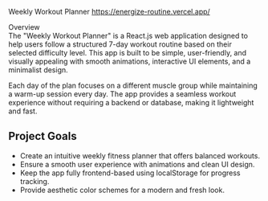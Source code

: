  Weekly Workout Planner 
 https://energize-routine.vercel.app/

 Overview  
The "Weekly Workout Planner" is a React.js web application designed to help users follow a structured 7-day workout routine based on their selected difficulty level. This app is built to be simple, user-friendly, and visually appealing with smooth animations, interactive UI elements, and a minimalist design.  

Each day of the plan focuses on a different muscle group while maintaining a warm-up session every day. The app provides a seamless workout experience without requiring a backend or database, making it lightweight and fast.  

## Project Goals  
- Create an intuitive weekly fitness planner that offers balanced workouts.  
- Ensure a smooth user experience with animations and clean UI design.  
- Keep the app fully frontend-based using localStorage for progress tracking.  
- Provide aesthetic color schemes for a modern and fresh look.  
